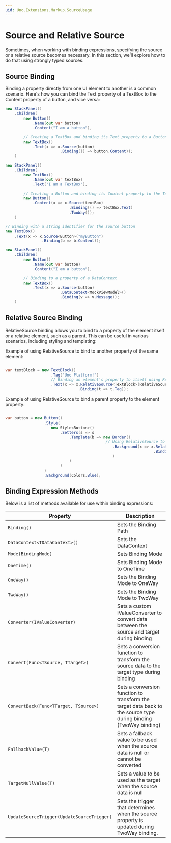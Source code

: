 ```yaml
---
uid: Uno.Extensions.Markup.SourceUsage
---
```

# Source and Relative Source

Sometimes, when working with binding expressions, specifying the source or a relative source becomes necessary. In this section, we'll explore how to do that using strongly typed sources.

## Source Binding

Binding a property directly from one UI element to another is a common scenario. Here's how you can bind the Text property of a TextBox to the Content property of a button, and vice versa:

```csharp
new StackPanel()
    .Children(
        new Button()
            .Name(out var button)
            .Content("I am a button"),

        // Creating a TextBox and binding its Text property to a Button's Content
        new TextBox()
            .Text(x => x.Source(button)
                        .Binding(() => button.Content));
    )
```

```csharp
new StackPanel()
    .Children(
        new TextBox()
            .Name(out var textBox)
            .Text("I am a TextBox"),

        // Creating a Button and binding its Content property to the TextBox's Text property with TwoWay binding
        new Button()
            .Content(x => x.Source(textBox)
                            .Binding(() => textBox.Text)
                            .TwoWay());
    )
```

```csharp
// Binding with a string identifier for the source button
new TextBox()
    .Text(x => x.Source<Button>("myButton")
                .Binding(b => b.Content));
```

```csharp
new StackPanel()
    .Children(
        new Button()
            .Name(out var button)
            .Content("I am a button"),

        // Binding to a property of a DataContext
        new TextBox()
            .Text(x => x.Source(button)
                        .DataContext<MockViewModel>()
                        .Binding(v => v.Message));
    )
```

## Relative Source Binding

RelativeSource binding allows you to bind to a property of the element itself or a relative element, such as a parent. This can be useful in various scenarios, including styling and templating:

Example of using RelativeSource to bind to another property of the same element:

```csharp

var textBlock = new TextBlock()
                    .Tag("Uno Platform!")
                    // Binding an element's property to itself using RelativeSource
                    .Text(x => x.RelativeSource<TextBlock>(RelativeSourceMode.Self)
                                .Binding(t => t.Tag));

```



Example of using RelativeSource to bind a parent property to the element property:

```csharp

var button = new Button()
                 .Style(
                    new Style<Button>()
                        .Setters(s => s
                            .Template(b => new Border()
                                            // Using RelativeSource to bind to a TemplatedParent property in a style template
                                               .Background(x => x.RelativeSource<Button>(RelativeSourceMode.TemplatedParent)
                                                                 .Binding(x => x.Background)
                                               )
                            )
                        )
                 )
                 .Background(Colors.Blue);

```

## Binding Expression Methods

Below is a list of methods available for use within binding expressions:

| Property                                  | Description                                                                                                     |
| ----------------------------------------- | --------------------------------------------------------------------------------------------------------------- |
| `Binding()`                               | Sets the Binding Path                                                                                                 |
| `DataContext<TDataContext>()`             | Sets the DataContext                                                                                            |
| `Mode(BindingMode)`                       | Sets Binding Mode                                                                                               |
| `OneTime()`                               | Sets Binding Mode to OneTime                                                                                    |
| `OneWay()`                                | Sets the Binding Mode to OneWay                                                                                 |
| `TwoWay()`                                | Sets the Binding Mode to TwoWay                                                                                 |
| `Converter(IValueConverter)`              | Sets a custom IValueConverter to convert data between the source and target during binding                      |
| `Convert(Func<TSource, TTarget>)`         | Sets a conversion function to transform the source data to the target type during binding                       |
| `ConvertBack(Func<TTarget, TSource>)`     | Sets a conversion function to transform the target data back to the source type during binding (TwoWay binding) |
| `FallbackValue(T)`                        | Sets a fallback value to be used when the source data is null or cannot be converted                            |
| `TargetNullValue(T)`                      | Sets a value to be used as the target when the source data is null                                              |
| `UpdateSourceTrigger(UpdateSourceTrigger)`| Sets the trigger that determines when the source property is updated during TwoWay binding.                     |
